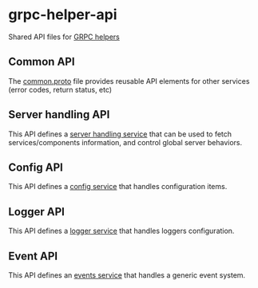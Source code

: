 # grpc-helper-api

Shared API files for [GRPC helpers](https://github.com/dynod/grpc-helper)

## Common API

The [common.proto](protos/grpc_helper/api/common.proto) file provides reusable API elements for other services (error codes, return status, etc)

## Server handling API

This API defines a [server handling service](doc/server.md) that can be used to fetch services/components information, and control global server behaviors.

## Config API

This API defines a [config service](doc/config.md) that handles configuration items.

## Logger API

This API defines a [logger service](doc/logger.md) that handles loggers configuration.

## Event API

This API defines an [events service](doc/events.md) that handles a generic event system.
